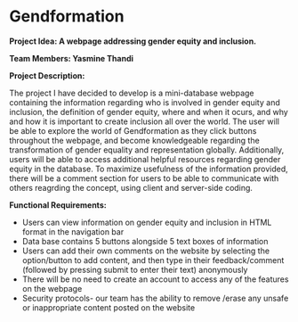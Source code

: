 # Gendformation

**Project Idea: A webpage addressing gender equity and inclusion.**

**Team Members: Yasmine Thandi**

**Project Description:**

   The project I have decided to develop is a mini-database webpage containing the information regarding who is involved in  gender equity and inclusion, the definition of gender equity, where and when it ocurs, and why and how it is important to create inclusion all over the world. The user will be able to explore the world of Gendformation as they click buttons throughout the webpage, and become knowledgeable regarding the transformation of gender equality and representation globally. Additionally, users will be able to access additional helpful resources regarding gender equity in the database. To maximize usefulness of the information provided, there will be a comment section for users to be able to communicate with others reagrding the concept, using client and server-side coding. 
   
 **Functional Requirements:**

- Users can view information on gender equity and inclusion in HTML format in the navigation bar
- Data base contains 5 buttons alongside 5 text boxes of information
- Users can add their own comments on the website by selecting the option/button to add content, and then type in their feedback/comment (followed by pressing submit to enter their text) anonymously 
- There will be no need to create an account to access any of the features on the webpage  
- Security protocols- our team has the ability to remove /erase any unsafe or inappropriate content posted on the website
